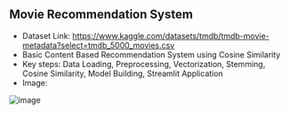 ## Movie Recommendation System
* Dataset Link: https://www.kaggle.com/datasets/tmdb/tmdb-movie-metadata?select=tmdb_5000_movies.csv
* Basic Content Based Recommendation System using Cosine Similarity
* Key steps: Data Loading, Preprocessing, Vectorization, Stemming, Cosine Similarity, Model Building, Streamlit Application
* Image:
  
![image](https://github.com/user-attachments/assets/ad43be68-782d-459c-949c-02a3407461ef)
